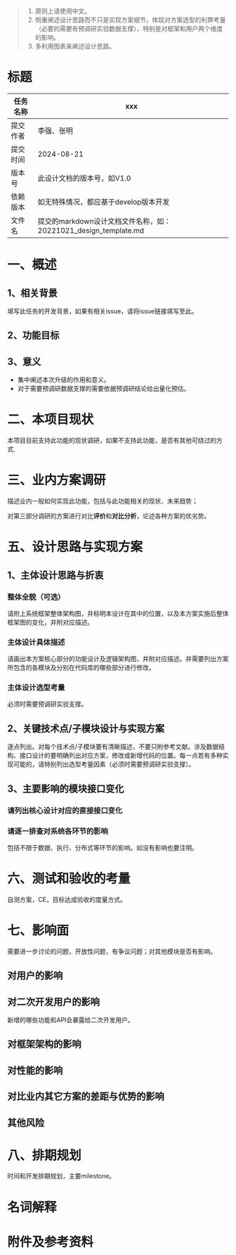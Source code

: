 > 1. 原则上请使用中文。
> 2. 侧重阐述设计思路而不只是实现方案细节，体现对方案选型的利弊考量（必要的需要有预调研实验数据支撑），特别是对框架和用户两个维度的影响。
> 3. 多利用图表来阐述设计思路。

# 标题

| 任务名称 | xxx                                               | 
|------|---------------------------------------------------|
| 提交作者 | 李强、张明                                             | 
| 提交时间 | 2024-08-21                                        | 
| 版本号  | 此设计文档的版本号，如V1.0                                   | 
| 依赖版本 | 如无特殊情况，都应基于develop版本开发                            | 
| 文件名  | 提交的markdown设计文档文件名称，如：20221021_design_template.md | 

# 一、概述

## 1、相关背景

填写此任务的开发背景，如果有相关issue，请将issue链接填写至此。

## 2、功能目标

## 3、意义

- 集中阐述本次升级的作用和意义。
- 对于需要预调研数据支撑的需要依据预调研结论给出量化预估。

# 二、本项目现状

本项目目前支持此功能的现状调研，如果不支持此功能，是否有其他可绕过的方式.

# 三、业内方案调研

描述业内一般如何实现此功能，包括与此功能相关的现状、未来趋势；

对第三部分调研的方案进行对比**评价**和**对比分析**，论述各种方案的优劣势。

# 五、设计思路与实现方案

## 1、主体设计思路与折衷

### 整体全貌（可选）

请附上系统框架整体架构图，并标明本设计在其中的位置，以及本方案实施后整体框架图的变化，并附对应描述。

### 主体设计具体描述

请画出本方案核心部分的功能设计及逻辑架构图，并附对应描述。并需要列出方案所包含的各模块及分别在代码库的哪些部分进行修改。

### 主体设计选型考量

必须时需要预调研实验支撑。

## 2、关键技术点/子模块设计与实现方案

逐点列出。对每个技术点/子模块要有清晰描述，不要只附参考文献。涉及数据结构、接口设计的要明确列出对应方案，修改或新增代码的位置。每一点若有多种实现可能的，请特别列出选型考量因素（必须时需要预调研实验支撑）。

## 3、主要影响的模块接口变化

### 请列出核心设计对应的直接接口变化

### 请逐一排查对系统各环节的影响

包括不限于数据、执行、分布式等环节的影响。如没有影响也要注明。

# 六、测试和验收的考量

自测方案，CE，目标达成验收的度量方式。

# 七、影响面

需要进一步讨论的问题，开放性问题，有争议问题；对其他模块是否有影响。

## 对用户的影响

## 对二次开发用户的影响

新增的哪些功能和API会暴露给二次开发用户。

## 对框架架构的影响

## 对性能的影响

## 对比业内其它方案的差距与优势的影响

## 其他风险

# 八、排期规划

时间和开发排期规划，主要milestone。

# 名词解释

# 附件及参考资料